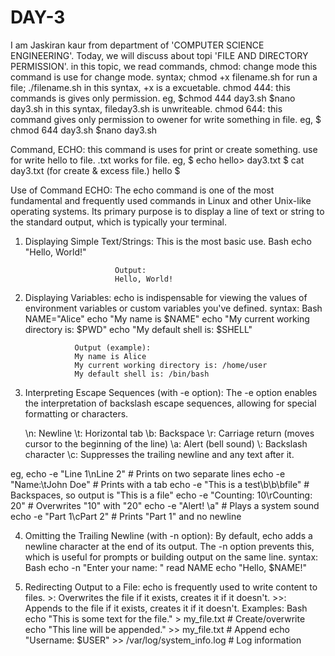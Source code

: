 # DAY-3
I am Jaskiran kaur from department of 'COMPUTER SCIENCE ENGINEERING'.
Today, we will discuss about topi 'FILE AND DIRECTORY PERMISSION'. in this topic, we read commands, 
chmod: change mode
       this command is use for change mode.
       syntax; chmod +x filename.sh
       for run a file; ./filename.sh
       in this syntax, +x is a excuetable.
chmod 444: this commands is gives only permission.
         eg, $chmod 444 day3.sh
             $nano day3.sh
             in this syntax, fileday3.sh is unwriteable. 
chmod 644: this command gives only permission to owener for write something in file.
         eg, $ chmod 644 day3.sh
             $nano day3.sh

Command, ECHO: 
         this command is uses for print or create something. 
         use for write hello to file.
         .txt works for file.
         eg,  $ echo hello> day3.txt
              $ cat day3.txt       (for create & excess file.)
          hello 
          $ 

Use of Command ECHO:
The echo command is one of the most fundamental and frequently used commands in Linux and other Unix-like operating systems. Its primary purpose is to display a line of text or string to the standard output, which is typically your terminal.
1. Displaying Simple Text/Strings:
                           This is the most basic use.
                           Bash
                           echo "Hello, World!"
   
                           Output:
                           Hello, World!
2.  Displaying Variables:
                   echo is indispensable for viewing the values of environment variables or custom variables you've defined.
                   syntax: Bash
                   NAME="Alice"
                   echo "My name is $NAME"
                   echo "My current working directory is: $PWD"
                   echo "My default shell is: $SHELL"

                   Output (example):
                   My name is Alice
                   My current working directory is: /home/user
                   My default shell is: /bin/bash
3. Interpreting Escape Sequences (with -e option):
The -e option enables the interpretation of backslash escape sequences, allowing for special formatting or characters.

    \n: Newline
    \t: Horizontal tab
    \b: Backspace
    \r: Carriage return (moves cursor to the beginning of the line)
    \a: Alert (bell sound)
    \\: Backslash character
   \c: Suppresses the trailing newline and any text after it.

eg,  echo -e "Line 1\nLine 2"           # Prints on two separate lines
     echo -e "Name:\tJohn Doe"          # Prints with a tab
     echo -e "This is a test\b\b\bfile" # Backspaces, so output is "This is a file"
    echo -e "Counting: 10\rCounting: 20" # Overwrites "10" with "20"
    echo -e "Alert! \a"                # Plays a system sound
    echo -e "Part 1\cPart 2"           # Prints "Part 1" and no newline

4. Omitting the Trailing Newline (with -n option):
                          By default, echo adds a newline character at the end of its output. The -n option prevents this, which is useful for prompts or building output on                              the same line.
                                   syntax: Bash
                                           echo -n "Enter your name: "
                                           read NAME
                                           echo "Hello, $NAME!"

 5. Redirecting Output to a File:
                        echo is frequently used to write content to files.
                        >: Overwrites the file if it exists, creates it if it doesn't.
                        >>: Appends to the file if it exists, creates it if it doesn't.
Examples:
Bash
echo "This is some text for the file." > my_file.txt     # Create/overwrite
echo "This line will be appended." >> my_file.txt       # Append
echo "Username: $USER" >> /var/log/system_info.log      # Log information



